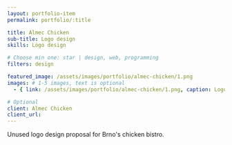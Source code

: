 ```yaml
---
layout: portfolio-item
permalink: portfolio/:title

title: Almec Chicken
sub-title: Logo design
skills: Logo design

# Choose min one: star | design, web, programming
filters: design

featured_image: /assets/images/portfolio/almec-chicken/1.png
images: # 1-5 images, text is optional
  - { link: /assets/images/portfolio/almec-chicken/1.png, caption: Logo design}

# Optional
client: Almec Chicken
client_url:
---
```

Unused logo design proposal for Brno's chicken bistro.
